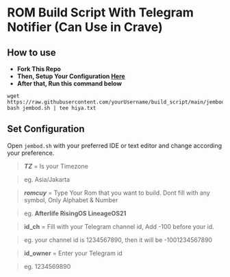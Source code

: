 # ROM Build Script With Telegram Notifier (Can Use in Crave)
## How to use
+ **Fork This Repo**
+ **Then, Setup Your Configuration [Here](https://github.com/ctrhyz/build_script#set-configuration)**
+ **After that, Run this command below**
```
wget https://raw.githubusercontent.com/yourUsername/build_script/main/jembod.sh
bash jembod.sh | tee hiya.txt
```

## Set Configuration
Open `jembod.sh` with your preferred IDE or text editor and change according your preference.
>**_TZ_** = Is your Timezone

>eg. Asia/Jakarta

>**_romcuy_** = Type Your Rom that you want to build. Dont fill with any symbol, Only Alphabet & Number

>eg. **Afterlife RisingOS LineageOS21**

>**id_ch** = Fill with your Telegram channel id, Add -100 before your id.

>eg. your channel id is 1234567890, then it will be -1001234567890

>**id_owner** = Enter your Telegram id

>eg. 1234569890